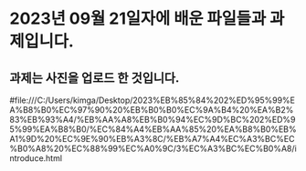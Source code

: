 <h1>2023년 09월 21일자에 배운 파일들과 과제입니다. </h1>
<h2>과제는 사진을 업로드 한 것입니다.</h2>
 #file:///C:/Users/kimga/Desktop/2023%EB%85%84%202%ED%95%99%EA%B8%B0%EC%97%90%20%EB%B0%B0%EC%9A%B4%20%EA%B2%83%EB%93%A4/%EB%AA%A8%EB%B0%94%EC%9D%BC%202%ED%95%99%EA%B8%B0/%EC%84%A4%EB%AA%85%20%EA%B8%B0%EB%A1%9D%20%EC%9E%90%EB%A3%8C/%EB%A7%A4%EC%A3%BC%EC%B0%A8%20%EC%88%99%EC%A0%9C/3%EC%A3%BC%EC%B0%A8/introduce.html
